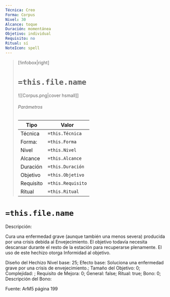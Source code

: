 ```yaml
---
Técnica: Creo
Forma: Corpus
Nivel: 30
Alcance: toque 
Duración: momentánea  
Objetivo: individual
Requisito: no
Ritual: sí
NoteIcon: spell
---
```


> [!infobox|right]
> # `=this.file.name`
> ![[Corpus.png|cover hsmall]]
> ###### Parámetros
> Tipo |  Valor |
> ---|---|
> Técnica  | `=this.Técnica`  |
> Forma: | `=this.Forma`  |
> Nivel | `=this.Nivel`  |
> Alcance | `=this.Alcance` |
> Duración | `=this.Duración` |
> Objetivo | `=this.Objetivo` |
> Requisito | `=this.Requisito` |
> Ritual | `=this.Ritual` |

# `=this.file.name`
Descripción: <p>Cura una enfermedad grave (aunque también una menos severa) producida por una crisis debida al Envejecimiento. El objetivo todavía necesita descansar durante el resto de la estación para recuperarse plenamente. El uso de este hechizo otorga Informidad al objetivo.</p>

Diseño del Hechizo
Nivel base: 25; Efecto base: Soluciona una enfermedad grave por una crisis de envejecimiento.;  Tamaño del Objetivo: 0; Complejidad: ; Requisito de Mejora: 0; General: false; Ritual: true; Bono: 0; Descripción del Bono: 

Fuente: ArM5 página 199